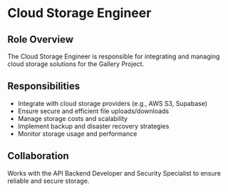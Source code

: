 # Cloud Storage Engineer

## Role Overview
The Cloud Storage Engineer is responsible for integrating and managing cloud storage solutions for the Gallery Project.

## Responsibilities
- Integrate with cloud storage providers (e.g., AWS S3, Supabase)
- Ensure secure and efficient file uploads/downloads
- Manage storage costs and scalability
- Implement backup and disaster recovery strategies
- Monitor storage usage and performance

## Collaboration
Works with the API Backend Developer and Security Specialist to ensure reliable and secure storage.
